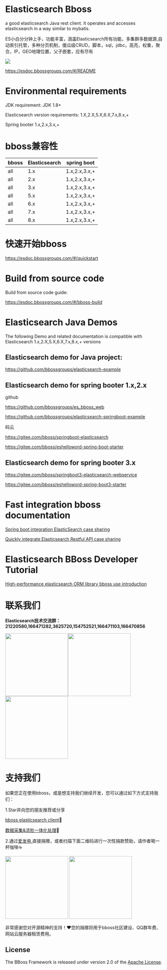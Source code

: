 # Elasticsearch Bboss
a good elasticsearch Java rest client. It operates and accesses elasticsearch in a way similar to mybatis.

ES小白分分钟上手，功能丰富，涵盖Elasticsearch所有功能，多集群多数据源,自动索引托管，多种分页机制，傻瓜级CRUD，脚本，sql，jdbc，高亮，权重，聚合，IP，GEO地理位置，父子嵌套，应有尽有

![](https://esdoc.bbossgroups.com/images/client-Elasticsearch.png)

<https://esdoc.bbossgroups.com/#/README>

# Environmental requirements

JDK requirement: JDK 1.8+

Elasticsearch version requirements: 1.X,2.X,5.X,6.X,7.x,8.x,+

Spring booter 1.x,2.x,3.x,+

# bboss兼容性

| bboss | Elasticsearch | spring boot |
| ----- | ------------- | ----------- |
| all   | 1.x           | 1.x,2.x,3.x,+    |
| all   | 2.x           | 1.x,2.x,3.x,+    |
| all   | 3.x           | 1.x,2.x,3.x,+    |
| all   | 5.x           | 1.x,2.x,3.x,+    |
| all   | 6.x           | 1.x,2.x,3.x,+    |
| all   | 7.x           | 1.x,2.x,3.x,+     |
| all   | 8.x           | 1.x,2.x,3.x,+     |

# 快速开始bboss

https://esdoc.bbossgroups.com/#/quickstart


# Build from source code

Build from source code guide:

https://esdoc.bbossgroups.com/#/bboss-build


# Elasticsearch Java Demos
The following Demo and related documentation is compatible with Elasticsearch 1.x,2.X,5.X,6.X,7.x,8.x,+ versions
## Elasticsearch demo for Java project:
https://github.com/bbossgroups/elasticsearch-example
## Elasticsearch demo for spring booter 1.x,2.x

github

https://github.com/bbossgroups/es_bboss_web

https://github.com/bbossgroups/elasticsearch-springboot-example

码云

https://gitee.com/bboss/springboot-elasticsearch

https://gitee.com/bboss/eshelloword-spring-boot-starter


## Elasticsearch demo for spring booter 3.x
https://gitee.com/bboss/springboot3-elasticsearch-webservice

https://gitee.com/bboss/eshelloword-spring-boot3-starter

# Fast integration bboss documentation
[Spring boot integration ElasticSearch case sharing](https://esdoc.bbossgroups.com/#/spring-booter-with-bboss)

[Quickly integrate Elasticsearch Restful API case sharing](https://esdoc.bbossgroups.com/#/common-project-with-bboss)


# Elasticsearch BBoss Developer Tutorial

[High-performance elasticsearch ORM library bboss use introduction](https://esdoc.bbossgroups.com/#/development)

# 联系我们

**Elasticsearch技术交流群：21220580,166471282,3625720,154752521,166471103,166470856**

<img src="https://esdoc.bbossgroups.com/images/qrcode.jpg"  height="200" width="200"><img src="https://esdoc.bbossgroups.com/images/douyin.png"  height="200" width="200"><img src="https://esdoc.bbossgroups.com/images/wvidio.png"  height="200" width="200">


# 支持我们

如果您正在使用bboss，或是想支持我们继续开发，您可以通过如下方式支持我们：

1.Star并向您的朋友推荐或分享

[bboss elasticsearch client](https://gitee.com/bboss/bboss-elastic)🚀

[数据采集&流批一体化处理](https://gitee.com/bboss/bboss-elastic-tran)🚀

2.通过[爱发电 ](https://afdian.net/a/bbossgroups)直接捐赠，或者扫描下面二维码进行一次性捐款赞助，请作者喝一杯咖啡☕️

<img src="https://esdoc.bbossgroups.com/images/alipay.png"  height="200" width="200">

<img src="https://esdoc.bbossgroups.com/images/wchat.png"   height="200" width="200" />

非常感谢您对开源精神的支持！❤您的捐赠将用于bboss社区建设、QQ群年费、网站云服务器租赁费用。


## License

The BBoss Framework is released under version 2.0 of the [Apache License][].

[Apache License]: http://www.apache.org/licenses/LICENSE-2.0